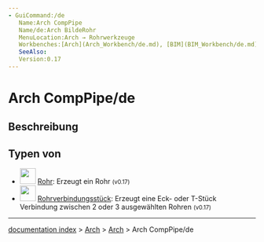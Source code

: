 ```yaml
---
- GuiCommand:/de
   Name:Arch CompPipe
   Name/de:Arch BildeRohr
   MenuLocation:Arch → Rohrwerkzeuge
   Workbenches:[Arch](Arch_Workbench/de.md), [BIM](BIM_Workbench/de.md)
   SeeAlso:
   Version:0.17
---
```


# Arch CompPipe/de

## Beschreibung

## Typen von 

-   <img alt="" src=images/Arch_Pipe.svg  style="width:32px;"> [Rohr](Arch_Pipe/de.md): Erzeugt ein Rohr <small>(v0.17)</small> 
-   <img alt="" src=images/Arch_PipeConnector.svg  style="width:32px;"> [Rohrverbindungsstück](Arch_PipeConnector/de.md): Erzeugt eine Eck- oder T-Stück Verbindung zwischen 2 oder 3 ausgewählten Rohren <small>(v0.17)</small>

---
[documentation index](../README.md) > [Arch](Category_Arch.md) > [Arch](Arch_Workbench.md) > Arch CompPipe/de
